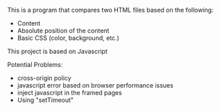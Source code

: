 This is a program that compares two HTML files based on the following:

* Content
* Absolute position of the content
* Basic CSS (color, background, etc.)

This project is based on Javascript

Potential Problems:
* cross-origin policy
* javascript error based on browser performance issues
* inject javascript in the framed pages
* Using "setTimeout"

